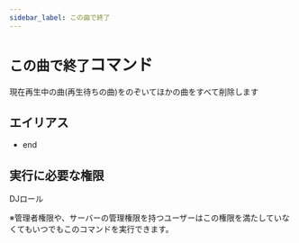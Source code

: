 ```yaml
---
sidebar_label: この曲で終了
---
```

# `この曲で終了`コマンド
現在再生中の曲(再生待ちの曲)をのぞいてほかの曲をすべて削除します

## エイリアス
- end




## 実行に必要な権限
DJロール

※管理者権限や、サーバーの管理権限を持つユーザーはこの権限を満たしていなくてもいつでもこのコマンドを実行できます。
  
